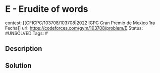 # E - Erudite of words

contest: [[CFICPC/103708/103708|2022 ICPC Gran Premio de Mexico 1ra Fecha]]
url: https://codeforces.com/gym/103708/problem/E
Status: #UNSOLVED
Tags: #

## Description

## Solution

